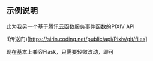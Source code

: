 ## 示例说明

此为我另一个基于腾讯云函数服务事件函数的PIXIV API

!(传送门)[https://sirin.coding.net/public/api/Pixiv/git/files]

现在基本上兼容Flask，只需要轻微改动，即可
